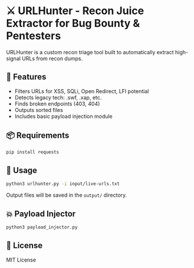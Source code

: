 # ⚔️ URLHunter - Recon Juice Extractor for Bug Bounty & Pentesters

URLHunter is a custom recon triage tool built to automatically extract high-signal URLs from recon dumps.

## 🚀 Features
- Filters URLs for XSS, SQLi, Open Redirect, LFI potential
- Detects legacy tech: .swf, .xap, etc.
- Finds broken endpoints (403, 404)
- Outputs sorted files
- Includes basic payload injection module

## 📦 Requirements
```bash
pip install requests
```

## 🧪 Usage

```bash
python3 urlhunter.py -i input/live-urls.txt
```

Output files will be saved in the `output/` directory.

## 💥 Payload Injector

```bash
python3 payload_injector.py
```

## 📄 License
MIT License
